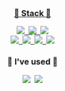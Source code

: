 

<!--
**jeong-juyoung/jeong-juyoung** is a ✨ _special_ ✨ repository because its `README.md` (this file) appears on your GitHub profile.

Here are some ideas to get you started:


- 🔭 I’m currently working on ...
- 🌱 I’m currently learning ...
- 👯 I’m looking to collaborate on ...
- 🤔 I’m looking for help with ...
- 💬 Ask me about ...
- 📫 How to reach me: ...
- 😄 Pronouns: ...
- ⚡ Fun fact: ...
-->



<div align="center">
  <a href="#">
    
<img src="https://capsule-render.vercel.app/api?type=waving&color=auto&height=300&section=header&text=Hi ! %20 there 👋 I'm jungjuyoung &fontSize=30" /><br><br> 
  <h3 align="center" style="margin-top: -85px;">💜 Stack 💜 </h3>
    <p>
      <img src="https://img.shields.io/badge/Java-007396?style=flat-square&logo=Java&logoColor=white"/>&nbsp;
      <img src="https://img.shields.io/badge/Spring-6DB33F?style=flat-square&logo=Spring&logoColor=white"/>&nbsp;
      <img src="https://img.shields.io/badge/Oracle-F80000?style=flat-square&logo=Oracle&logoColor=white"/>
      <br> 
      <img src="https://img.shields.io/badge/HTML5-E34F26?style=flat-square&logo=HTML5&logoColor=white"/>&nbsp;
      <img src="https://img.shields.io/badge/CSS3-1572B6?style=flat-square&logo=CSS3&logoColor=white"/>&nbsp;
      <img src="https://img.shields.io/badge/JavaScript-F7DF1E?style=flat-square&logo=JavaScript&logoColor=black"/>&nbsp;
      <img src="https://img.shields.io/badge/jQuery-0769AD?style=flat-square&logo=jQuery&logoColor=white"/>
    </p>
  </a>
  
  <h3 align="center">💙 I've used 💙</h3>
  <p>
    <a href="jungjuyoung1314@gmail.com"><img src="https://img.shields.io/badge/Gmail-EA4335?style=flat-square&logo=Gmail&logoColor=white"/></a>&nbsp;
    <a href="https://jung-juyoung.notion.site/b4383daf8405411aa05c4115acfab9b8">
      <img src="https://img.shields.io/badge/Notion-000000?style=flat-square&logo=Notion&logoColor=white"/></a>
    <br><br>
  </p>
  
</div>


